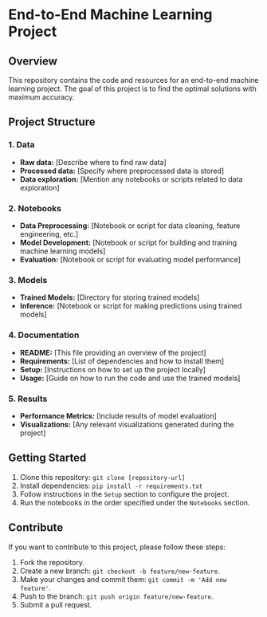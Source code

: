 # End-to-End Machine Learning Project

## Overview

This repository contains the code and resources for an end-to-end machine learning project. The goal of this project is to find the optimal solutions with maximum accuracy.

## Project Structure

### 1. Data

- **Raw data:** [Describe where to find raw data]
- **Processed data:** [Specify where preprocessed data is stored]
- **Data exploration:** [Mention any notebooks or scripts related to data exploration]

### 2. Notebooks

- **Data Preprocessing:** [Notebook or script for data cleaning, feature engineering, etc.]
- **Model Development:** [Notebook or script for building and training machine learning models]
- **Evaluation:** [Notebook or script for evaluating model performance]

### 3. Models

- **Trained Models:** [Directory for storing trained models]
- **Inference:** [Notebook or script for making predictions using trained models]

### 4. Documentation

- **README:** [This file providing an overview of the project]
- **Requirements:** [List of dependencies and how to install them]
- **Setup:** [Instructions on how to set up the project locally]
- **Usage:** [Guide on how to run the code and use the trained models]

### 5. Results

- **Performance Metrics:** [Include results of model evaluation]
- **Visualizations:** [Any relevant visualizations generated during the project]

## Getting Started

1. Clone this repository: `git clone [repository-url]`
2. Install dependencies: `pip install -r requirements.txt`
3. Follow instructions in the `Setup` section to configure the project.
4. Run the notebooks in the order specified under the `Notebooks` section.

## Contribute

If you want to contribute to this project, please follow these steps:

1. Fork the repository.
2. Create a new branch: `git checkout -b feature/new-feature`.
3. Make your changes and commit them: `git commit -m 'Add new feature'`.
4. Push to the branch: `git push origin feature/new-feature`.
5. Submit a pull request.


